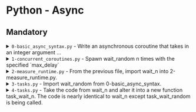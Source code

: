 # Python - Async

## Mandatory

<details>
<summary> <code>0-basic_async_syntax.py</code> - Write an asynchronous coroutine that takes in an integer argument ...</summary>

Write an asynchronous coroutine that takes in an integer argument (`max_delay`, with a default value of `10`) named `wait_random` that waits for a random delay between 0 and `max_delay` (included and float value) seconds and eventually returns it.
Use the `random` module.

</details>

<details>
<summary> <code>1-concurrent_coroutines.py</code> - Spawn wait_random n times with the specified `max_delay`</summary>

Import `wait_random` from the previous python file that you’ve written and write an `async` routine called wait_n that takes in `2` int arguments (in this order): n and `max_delay`. You will spawn wait_random n times with the specified `max_delay`.

`wait_n` should return the list of all the delays (`float` values). The list of the delays should be in ascending order without using `sort()` because of concurrency.

</details>

<details>
<summary> <code>2-measure_runtime.py</code> - From the previous file, import wait_n into 2-measure_runtime.py.

</summary>

Create a `measure_time` function with integers n and `max_delay` as arguments that measures the total execution time for `wait_n`(`n`, `max_delay`), and returns `total_time / n`. Your function should return a float.

Use the `time` module to measure an approximate elapsed time.

</details>

<details>
<summary> <code>3-tasks.py</code> - 
Import wait_random from 0-basic_async_syntax.

</summary>

Write a function (do not create an async function, use the regular function syntax to do this) `task_wait_random` that takes an integer `max_delay` and returns a `asyncio.Task`.

</details>


<details>
<summary> <code>4-tasks.py</code> - 
Take the code from wait_n and alter it into a new function task_wait_n. The code is nearly identical to wait_n except task_wait_random is being called.

</summary>

</details>
